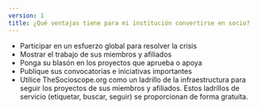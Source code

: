 ```yaml
---
version: 1
title: ¿Qué ventajas tiene para mi institución convertirse en socio?
---
```


- Participar en un esfuerzo global para resolver la crisis
- Mostrar el trabajo de sus miembros y afiliados
- Ponga su blasón en los proyectos que aprueba o apoya
- Publique sus convocatorias e iniciativas importantes
- Utilice TheSocioscope.org como un ladrillo de la infraestructura para seguir los proyectos de sus miembros y afiliados. Estos ladrillos de servicio (etiquetar, buscar, seguir) se proporcionan de forma gratuita.

